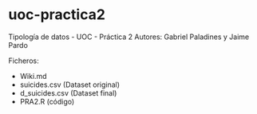 # uoc-practica2
Tipología de datos - UOC - Práctica 2
Autores: Gabriel Paladines y Jaime Pardo

Ficheros:
- Wiki.md
- suicides.csv (Dataset original)
- d_suicides.csv (Dataset final)
- PRA2.R (código)
